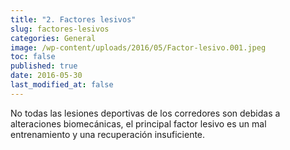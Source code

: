 ```yaml
---
title: "2. Factores lesivos"
slug: factores-lesivos
categories: General
image: /wp-content/uploads/2016/05/Factor-lesivo.001.jpeg
toc: false
published: true
date: 2016-05-30
last_modified_at: false
---
```

No todas las lesiones deportivas de los corredores son debidas a alteraciones biomecánicas, el principal factor lesivo es un mal entrenamiento y una recuperación insuficiente.